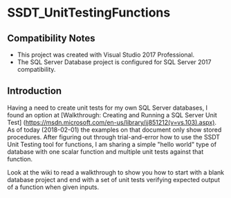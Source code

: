 # SSDT_UnitTestingFunctions

## Compatibility Notes
* This project was created with Visual Studio 2017 Professional.
* The SQL Server Database project is configured for SQL Server 2017 compatibility.

## Introduction
Having a need to create unit tests for my own SQL Server databases, I found an option at [Walkthrough: Creating and Running a SQL Server Unit Test] (https://msdn.microsoft.com/en-us/library/jj851212(v=vs.103).aspx). As of today (2018-02-01) the examples on that document only show stored procedures. After figuring out through trial-and-error how to use the SSDT Unit Testing tool for functions, I am sharing a simple "hello world" type of database with one scalar function and multiple unit tests against that function.

Look at the wiki to read a walkthrough to show you how to start with a blank database project and end with a set of unit tests verifying expected output of a function when given inputs.

